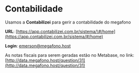 # Contabilidade

Usamos a **Contabilizei** para gerir a contabilidade do megafono

**URL**: [https://app.contabilizei.com.br/sistema/\#/home](https://app.contabilizei.com.br/sistema/#/home)

**Login**: emerson@megafono.host

 As notas fiscais para serem geradas estão no Metabase, no link: [http://data.megafono.host/question/31](http://data.megafono.host/question/31)

